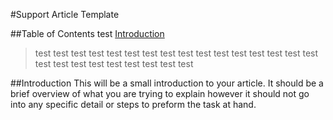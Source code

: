 #Support Article Template


##Table of Contents
test [Introduction](#introduction)


>test
>test
>test
>test
>test
>test
>test
>test
>test
>test
>test
>test
>test
>test
>test
>test
>test
>test
>test
>test
>test
>test
>test
>test
>test

##Introduction
This will be a small introduction to your article.  It should be a brief overview of what you are trying to explain however it should not go into any specific detail or steps to preform the task at hand.

